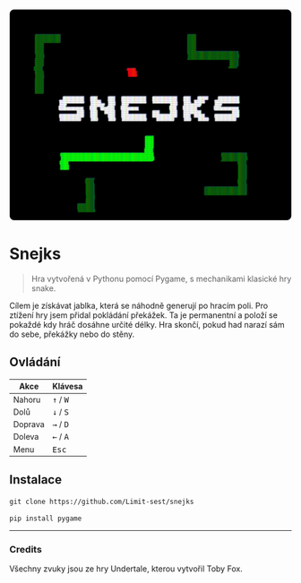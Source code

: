 <img src="./repo_assets/Cover img.png" alt="Cover image" style="height: 400px width: auto;"/>

# Snejks
>Hra vytvořená v Pythonu pomocí Pygame, s mechanikami klasické hry snake.

Cílem je získávat jablka, která se náhodně generují po hracím poli. Pro ztížení hry jsem přidal pokládání překážek. Ta je permanentní a položí se pokaždé kdy hráč dosáhne určité délky. Hra skončí, pokud had narazí sám do sebe, překážky nebo do stěny.

## Ovládání
Akce | Klávesa
--- | ---
Nahoru | <kbd>↑</kbd> / <kbd>W</kbd>
Dolů | <kbd>↓</kbd> / <kbd>S</kbd>
Doprava | <kbd>→</kbd> / <kbd>D</kbd>
Doleva | <kbd>←</kbd> / <kbd>A</kbd>
Menu | <kbd>Esc</kbd>

## Instalace
```
git clone https://github.com/Limit-sest/snejks
```
```
pip install pygame
```
---
### Credits
Všechny zvuky jsou ze hry Undertale, kterou vytvořil Toby Fox.